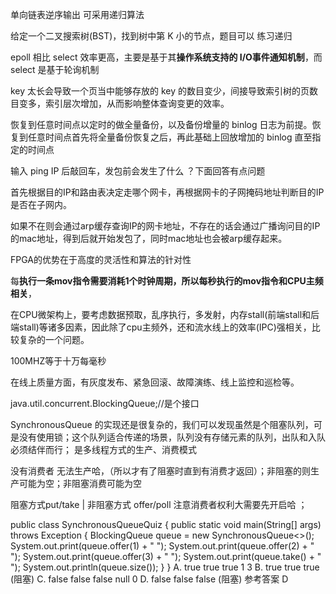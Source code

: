 单向链表逆序输出 可采用递归算法

给定一个二叉搜索树(BST)，找到树中第 K 小的节点，题目可以  练习递归

epoll 相比 select 效率更高，主要是基于其**操作系统支持的 I/O事件通知机制**，而 select 是基于轮询机制

key 太长会导致一个页当中能够存放的 key 的数目变少，间接导致索引树的页数目变多，索引层次增加，从而影响整体查询变更的效率。

恢复到任意时间点以定时的做全量备份，以及备份增量的 binlog 日志为前提。恢复到任意时间点首先将全量备份恢复之后，再此基础上回放增加的 binlog 直至指定的时间点


输入 ping IP 后敲回车，发包前会发生了什么 ？下面回答有点问题

首先根据目的IP和路由表决定走哪个网卡，再根据网卡的子网掩码地址判断目的IP是否在子网内。

如果不在则会通过arp缓存查询IP的网卡地址，不存在的话会通过广播询问目的IP的mac地址，得到后就开始发包了，同时mac地址也会被arp缓存起来。


FPGA的优势在于高度的灵活性和算法的针对性

每**执行一条mov指令需要消耗1个时钟周期，所以每秒执行的mov指令和CPU主频相关**，

在CPU微架构上，要考虑数据预取，乱序执行，多发射，内存stall(前端stall和后端stall)等诸多因素，因此除了cpu主频外，还和流水线上的效率(IPC)强相关，比较复杂的一个问题。

100MHZ等于十万每毫秒 

在线上质量方面，有灰度发布、紧急回滚、故障演练、线上监控和巡检等。
 
java.util.concurrent.BlockingQueue;//是个接口

SynchronousQueue 的实现还是很复杂的，我们可以发现虽然是个阻塞队列，可是没有使用锁；这个队列适合传递的场景，队列没有存储元素的队列，出队和入队必须结伴而行；  是多线程方式的生产、消费模式

没有消费者 无法生产哈，（所以才有了阻塞时直到有消费才返回）；非阻塞的则生产可能为空；非阻塞消费可能为空

阻塞方式put/take     | 非阻塞方式 offer/poll     注意消费者权利大需要先开启哈 ；


public class SynchronousQueueQuiz {
 public static void main(String[] args) throws Exception {
BlockingQueue<Integer> queue = new 
SynchronousQueue<>();
 System.out.print(queue.offer(1) + " ");
 System.out.print(queue.offer(2) + " ");
 System.out.print(queue.offer(3) + " ");
 System.out.print(queue.take() + " ");
 System.out.println(queue.size());
 } }
A. true true true 1 3
B. true true true (阻塞)
C. false false false null 0
D. false false false (阻塞)
参考答案 D

